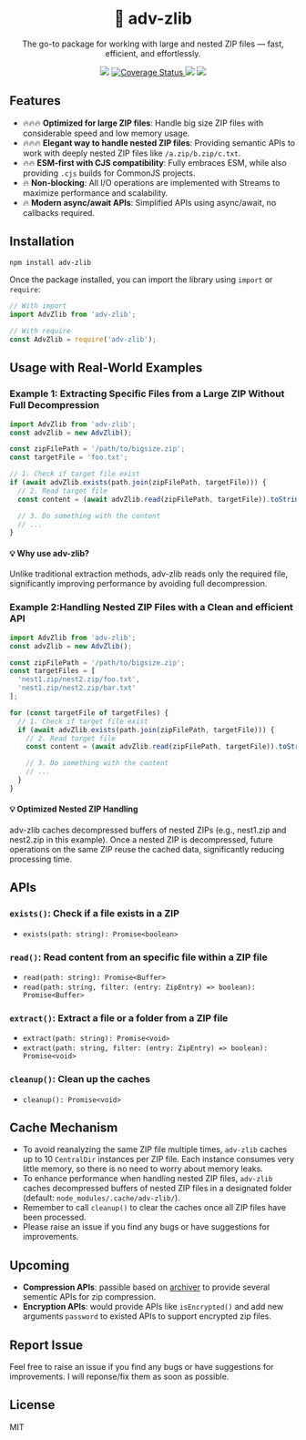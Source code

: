 <h1 align="center">
🚀 adv-zlib
</h1>

<p align="center">
The go-to package for working with large and nested ZIP files — fast, efficient, and effortlessly.
</p>

<div align="center">
  <a href="https://www.npmjs.com/package/adv-zlib"><img src="https://img.shields.io/npm/v/adv-zlib"></a>
  <a href="https://app.codecov.io/gh/daihere1993/adv-zlib/tree/main/projects">
    <img src="https://codecov.io/gh/daihere1993/adv-zlib/branch/main/graphs/badge.svg" alt="Coverage Status" />
  </a>
  <a href="https://github.com/daihere1993/adv-zlib/actions/workflows/ci.yml"><img src="https://github.com/daihere1993/adv-zlib/actions/workflows/ci.yml/badge.svg"></a>
  <a href="https://opensource.org/licenses/MIT"><img src="https://img.shields.io/badge/License-MIT-yellow.svg"></a>
</div>

## Features

- 🔥🔥🔥 **Optimized for large ZIP files**: Handle big size ZIP files with considerable speed and low memory usage.
- 🔥🔥🔥 **Elegant way to handle nested ZIP files**: Providing semantic APIs to work with deeply nested ZIP files like `/a.zip/b.zip/c.txt`.
- 🔥🔥 **ESM-first with CJS compatibility**: Fully embraces ESM, while also providing `.cjs` builds for CommonJS projects.
- 🔥 **Non-blocking**: All I/O operations are implemented with Streams to maximize performance and scalability.
- 🔥 **Modern async/await APIs**: Simplified APIs using async/await, no callbacks required.

## Installation

```bash
npm install adv-zlib
```

Once the package installed, you can import the library using `import` or `require`:
```typescript
// With import
import AdvZlib from 'adv-zlib';

// With require
const AdvZlib = require('adv-zlib');
```
## Usage with Real-World Examples
### Example 1: Extracting Specific Files from a Large ZIP Without Full Decompression

```typescript
import AdvZlib from 'adv-zlib';
const advZlib = new AdvZlib();

const zipFilePath = '/path/to/bigsize.zip';
const targetFile = 'foo.txt';

// 1. Check if target file exist
if (await advZlib.exists(path.join(zipFilePath, targetFile))) {
  // 2. Read target file
  const content = (await advZlib.read(zipFilePath, targetFile)).toString();

  // 3. Do something with the content
  // ...
}
```

#### 💡 Why use adv-zlib?
Unlike traditional extraction methods, adv-zlib reads only the required file, significantly improving performance by avoiding full decompression.

### Example 2:Handling Nested ZIP Files with a Clean and efficient API

```typescript
import AdvZlib from 'adv-zlib';
const advZlib = new AdvZlib();

const zipFilePath = '/path/to/bigsize.zip';
const targetFiles = [
  'nest1.zip/nest2.zip/foo.txt',
  'nest1.zip/nest2.zip/bar.txt'
];

for (const targetFile of targetFiles) {
  // 1. Check if target file exist
  if (await advZlib.exists(path.join(zipFilePath, targetFile))) {
    // 2. Read target file
    const content = (await advZlib.read(zipFilePath, targetFile)).toString();

    // 3. Do something with the content
    // ...
  }
}
```

#### 💡 Optimized Nested ZIP Handling
adv-zlib caches decompressed buffers of nested ZIPs (e.g., nest1.zip and nest2.zip in this example). Once a nested ZIP is decompressed, future operations on the same ZIP reuse the cached data, significantly reducing processing time.


## APIs

### `exists()`: Check if a file exists in a ZIP
- `exists(path: string): Promise<boolean>`

### `read()`: Read content from an specific file within a ZIP file
- `read(path: string): Promise<Buffer>`
- `read(path: string, filter: (entry: ZipEntry) => boolean): Promise<Buffer>`

### `extract()`: Extract a file or a folder from a ZIP file
- `extract(path: string): Promise<void>`
- `extract(path: string, filter: (entry: ZipEntry) => boolean): Promise<void>`

### `cleanup()`: Clean up the caches
- `cleanup(): Promise<void>`

## Cache Mechanism
- To avoid reanalyzing the same ZIP file multiple times, `adv-zlib` caches up to 10 `CentralDir` instances per ZIP file. Each instance consumes very little memory, so there is no need to worry about memory leaks.
- To enhance performance when handling nested ZIP files, `adv-zlib` caches decompressed buffers of nested ZIP files in a designated folder (default: `node_modules/.cache/adv-zlib/`).
- Remember to call `cleanup()` to clear the caches once all ZIP files have been processed.
- Please raise an issue if you find any bugs or have suggestions for improvements.

## Upcoming
- **Compression APIs**: passible based on [archiver](https://github.com/archiverjs/node-archiver) to provide several sementic APIs for zip compression.
- **Encryption APIs**: would provide APIs like `isEncrypted()` and add new arguments `password` to existed APIs to support encrypted zip files.

## Report Issue
Feel free to raise an issue if you find any bugs or have suggestions for improvements. I will reponse/fix them as soon as possible.

## License
MIT

